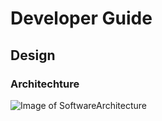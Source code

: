 # Developer Guide

## Design

### Architechture

![Image of SoftwareArchitecture](ttps://github.com/tototto/ip/blob/master/docs/images/architecture.jpg)

